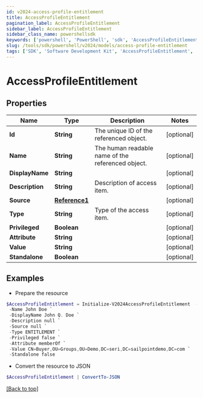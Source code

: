 ```yaml
---
id: v2024-access-profile-entitlement
title: AccessProfileEntitlement
pagination_label: AccessProfileEntitlement
sidebar_label: AccessProfileEntitlement
sidebar_class_name: powershellsdk
keywords: ['powershell', 'PowerShell', 'sdk', 'AccessProfileEntitlement', 'V2024AccessProfileEntitlement'] 
slug: /tools/sdk/powershell/v2024/models/access-profile-entitlement
tags: ['SDK', 'Software Development Kit', 'AccessProfileEntitlement', 'V2024AccessProfileEntitlement']
---
```



# AccessProfileEntitlement

## Properties

Name | Type | Description | Notes
------------ | ------------- | ------------- | -------------
**Id** | **String** | The unique ID of the referenced object. | [optional] 
**Name** | **String** | The human readable name of the referenced object. | [optional] 
**DisplayName** | **String** |  | [optional] 
**Description** | **String** | Description of access item. | [optional] 
**Source** | [**Reference1**](reference1) |  | [optional] 
**Type** | **String** | Type of the access item. | [optional] 
**Privileged** | **Boolean** |  | [optional] 
**Attribute** | **String** |  | [optional] 
**Value** | **String** |  | [optional] 
**Standalone** | **Boolean** |  | [optional] 

## Examples

- Prepare the resource
```powershell
$AccessProfileEntitlement = Initialize-V2024AccessProfileEntitlement  -Id 2c91808568c529c60168cca6f90c1313 `
 -Name John Doe `
 -DisplayName John Q. Doe `
 -Description null `
 -Source null `
 -Type ENTITLEMENT `
 -Privileged false `
 -Attribute memberOf `
 -Value CN=Buyer,OU=Groups,OU=Demo,DC=seri,DC=sailpointdemo,DC=com `
 -Standalone false
```

- Convert the resource to JSON
```powershell
$AccessProfileEntitlement | ConvertTo-JSON
```


[[Back to top]](#) 

